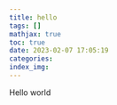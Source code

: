 ```yaml
---
title: hello
tags: []
mathjax: true
toc: true
date: 2023-02-07 17:05:19
categories:
index_img:
---
```

Hello world